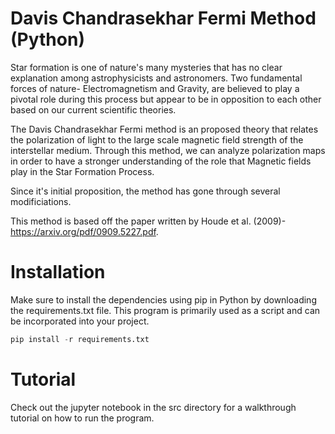 # Davis Chandrasekhar Fermi Method (Python)
Star formation is one of nature's many mysteries that has no clear explanation among astrophysicists and astronomers. Two fundamental forces of nature- Electromagnetism and Gravity, are believed to play a pivotal role during this process but appear to be in opposition to each other based on our current scientific theories.

The Davis Chandrasekhar Fermi method is an proposed theory that relates the polarization of light to the large scale magnetic field strength of the interstellar medium. Through this method, we can analyze polarization maps in order to have a stronger understanding of the role that Magnetic fields play in the Star Formation Process.

Since it's initial proposition, the method has gone through several modificiations.

This method is based off the paper written by Houde et al. (2009)- https://arxiv.org/pdf/0909.5227.pdf.


# Installation 

Make sure to install the dependencies using pip in Python by downloading the requirements.txt file. This program is primarily used as a script and can be incorporated into your project.

```python
pip install -r requirements.txt
```

# Tutorial
Check out the jupyter notebook in the src directory for a walkthrough tutorial on how to run the program.


